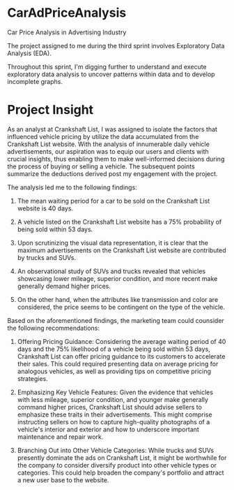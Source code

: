 # CarAdPriceAnalysis

Car Price Analysis in Advertising Industry

The project assigned to me during the third sprint involves Exploratory Data Analysis (EDA). 

Throughout this sprint, I'm digging further to understand and execute exploratory data analysis to uncover patterns within data and to develop incomplete graphs. 

# **Project Insight**

As an analyst at Crankshaft List, I was assigned to isolate the factors that influenced vehicle pricing by utilize the data accumulated from the Crankshaft List website. With the analysis of innumerable daily vehicle advertisements, our aspiration was to equip our users and clients with crucial insights, thus enabling them to make well-informed decisions during the process of buying or selling a vehicle. The subsequent points summarize the deductions derived post my engagement with the project.

The analysis led me to the following findings:

1. The mean waiting period for a car to be sold on the Crankshaft List website is 40 days. 

2. A vehicle listed on the Crankshaft List website has a 75% probability of being sold within 53 days. 

3. Upon scrutinizing the visual data representation, it is clear that the maximum advertisements on the Crankshaft List website are contributed by trucks and SUVs. 

4. An observational study of SUVs and trucks revealed that vehicles showcasing lower mileage, superior condition, and more recent make generally demand higher prices. 

5. On the other hand, when the attributes like transmission and color are considered, the price seems to be contingent on the type of the vehicle. 

Based on the aforementioned findings, the marketing team could counsider the following recommendations:

1. Offering Pricing Guidance: Considering the average waiting period of 40 days and the 75% likelihood of a vehicle being sold within 53 days, Crankshaft List can offer pricing guidance to its customers to accelerate their sales. This could required presenting data on average pricing for analogous vehicles, as well as providing tips on competitive pricing strategies.

2. Emphasizing Key Vehicle Features: Given the evidence that vehicles with less mileage, superior condition, and younger make generally command higher prices, Crankshaft List should advise sellers to emphasize these traits in their advertisements. This might comprise instructing sellers on how to capture high-quality photographs of a vehicle's interior and exterior and how to underscore important maintenance and repair work.

3. Branching Out into Other Vehicle Categories: While trucks and SUVs presently dominate the ads on Crankshaft List, it might be worthwhile for the company to consider diversify product into other vehicle types or categories. This could help broaden the company's portfolio and attract a new user base to the website.
